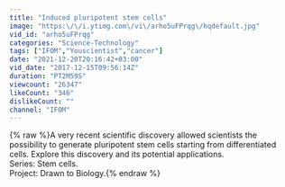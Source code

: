 ```yaml
---
title: "Induced pluripotent stem cells"
image: "https:\/\/i.ytimg.com\/vi\/arho5uFPrqg\/hqdefault.jpg"
vid_id: "arho5uFPrqg"
categories: "Science-Technology"
tags: ["IFOM","Youscientist","cancer"]
date: "2021-12-20T20:16:42+03:00"
vid_date: "2017-12-15T09:56:14Z"
duration: "PT2M59S"
viewcount: "26347"
likeCount: "346"
dislikeCount: ""
channel: "IFOM"
---
```

{% raw %}A very recent scientific discovery allowed scientists the possibility to generate pluripotent stem cells starting from differentiated cells. Explore this discovery and its potential applications.<br />Series:  Stem cells.<br />Project: Drawn to Biology.{% endraw %}
